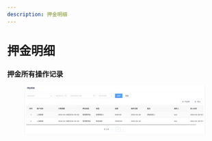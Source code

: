 ```yaml
---
description: 押金明细
---
```


# 押金明细

### 押金所有操作记录

<figure><img src="../../../.gitbook/assets/image (105).png" alt=""><figcaption></figcaption></figure>
